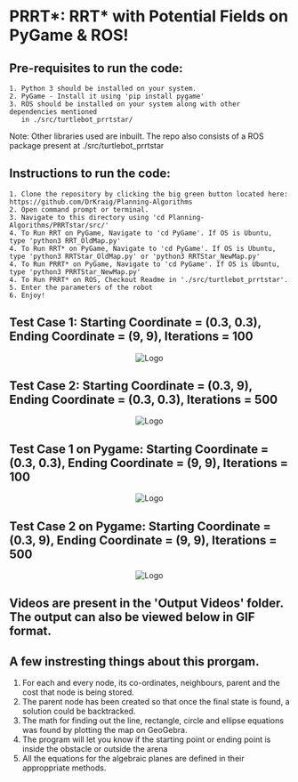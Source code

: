 <h1>PRRT*: RRT* with Potential Fields on PyGame & ROS!</h1>

  <h2>Pre-requisites to run the code:</h2>

    1. Python 3 should be installed on your system.
    2. PyGame - Install it using 'pip install pygame'
    3. ROS should be installed on your system along with other dependencies mentioned
       in ./src/turtlebot_prrtstar/ 

Note:  Other libraries used are inbuilt. The repo also consists of a ROS package present at ./src/turtlebot_prrtstar</br>

  <h2>Instructions to run the code:</h2>
  
    1. Clone the repository by clicking the big green button located here: https://github.com/DrKraig/Planning-Algorithms
    2. Open command prompt or terminal.
    3. Navigate to this directory using 'cd Planning-Algorithms/PRRTstar/src/'
    4. To Run RRT on PyGame, Navigate to 'cd PyGame'. If OS is Ubuntu, type 'python3 RRT_OldMap.py'
    4. To Run RRT* on PyGame, Navigate to 'cd PyGame'. If OS is Ubuntu, type 'python3 RRTStar_OldMap.py' or 'python3 RRTStar_NewMap.py'
    4. To Run PRRT* on PyGame, Navigate to 'cd PyGame'. If OS is Ubuntu, type 'python3 PRRTStar_NewMap.py'
    4. To Run PRRT* on ROS, Checkout Readme in './src/turtlebot_prrtstar'.
    5. Enter the parameters of the robot
    6. Enjoy!

<h2> Test Case 1: Starting Coordinate = (0.3, 0.3), Ending Coordinate = (9, 9), Iterations = 100</h2>

<p align="center">
  <img src="https://user-images.githubusercontent.com/12711480/117591930-93a54700-b104-11eb-9bda-76593ecc76ab.gif" alt="Logo"/>
</p>
<h2> Test Case 2: Starting Coordinate = (0.3, 9), Ending Coordinate = (0.3, 0.3), Iterations = 500 </h2>

<p align="center">
  <img src="https://user-images.githubusercontent.com/12711480/117591789-03670200-b104-11eb-985d-75b78a4ca7ac.gif" alt="Logo"/>
</p>

<h2> Test Case 1 on Pygame: Starting Coordinate = (0.3, 0.3), Ending Coordinate = (9, 9), Iterations = 100</h2>

<p align="center">
  <img src="https://user-images.githubusercontent.com/12711480/117592271-f9de9980-b105-11eb-9436-53879b15a1f5.gif" alt="Logo"/>
</p>
<h2> Test Case 2 on Pygame: Starting Coordinate = (0.3, 9), Ending Coordinate = (9, 9), Iterations = 500</h2>


<p align="center">
  <img src="https://user-images.githubusercontent.com/12711480/117592146-8fc5f480-b105-11eb-80bc-e4c4b8611b08.gif" alt="Logo"/>
</p>

<h2>Videos are present in the 'Output Videos' folder. The output can also be viewed below in GIF format.</h2>

## A few instresting things about this prorgam.
  1. For each and every node, its co-ordinates, neighbours, parent and the cost that node is being stored.
  2. The parent node has been created so that once the final state is found, a solution could be backtracked.
  3. The math for finding out the line, rectangle, circle and ellipse equations was found by plotting the map on GeoGebra.
  4. The program will let you know if the starting point or ending point is inside the obstacle or outside the arena
  5. All the equations for the algebraic planes are defined in their approppriate methods.